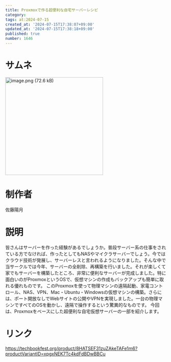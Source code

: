 ```yaml
---
title: Proxmoxで作る超便利な自宅サーバーレシピ
category:
tags: at:2024-07-15
created_at: '2024-07-15T17:38:07+09:00'
updated_at: '2024-07-15T17:38:18+09:00'
published: true
number: 1646
---
```


# サムネ
<img width="306" alt="image.png (72.6 kB)" src="/img/1646/0c4fc34b-7e67-478e-a649-796b96b8836e.webp">

# 制作者
佐藤陽月

# 説明
皆さんはサーバーを作った経験があるでしょうか。普段サーバー系の仕事をされている方でなければ、作ったとしてもNASやマイクラサーバーでしょう。今ではクラウド技術が発展し、サーバーレスと言われるようになりました。そんな中で当サークルでは今年、サーバーの全削除、再構築を行いました。それが楽しくて家でもサーバーを構築したところ、非常に便利なサーバーが完成しました。特に面白いのがProxmoxというOSで、仮想マシンの作成もバックアップも簡単に取れる優れものです。
このProxmoxを使って物理マシンの遠隔起動、家電コントロール、NAS、VPN、Mac・Ubuntu・Windowsの仮想マシンの構築。さらには、ポート開放なしでWebサイトの公開やVPNを実現しました。一台の物理マシンですべてのOSを動かし、遠隔で操作するという驚異的なものです。
今回は、Proxmoxをベースにした超便利な自宅仮想サーバーの一部を紹介します。

# リンク
https://techbookfest.org/product/8HATSEF31zuZAkeTAFe1m6?productVariantID=xpgxNEK7Tc4kdFdBDwBBCu
